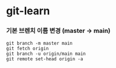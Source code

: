 # git-learn

### 기본 브렌치 이름 변경 (master -> main)
```
git branch -m master main
git fetch origin
git branch -u origin/main main
git remote set-head origin -a
```
